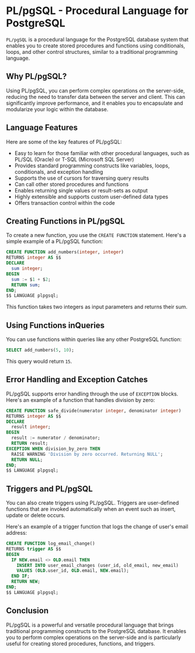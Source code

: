 # PL/pgSQL - Procedural Language for PostgreSQL

`PL/pgSQL` is a procedural language for the PostgreSQL database system that enables you to create stored procedures and functions using conditionals, loops, and other control structures, similar to a traditional programming language.

## Why PL/pgSQL?

Using PL/pgSQL, you can perform complex operations on the server-side, reducing the need to transfer data between the server and client. This can significantly improve performance, and it enables you to encapsulate and modularize your logic within the database.

## Language Features

Here are some of the key features of PL/pgSQL:

* Easy to learn for those familiar with other procedural languages, such as PL/SQL (Oracle) or T-SQL (Microsoft SQL Server)
* Provides standard programming constructs like variables, loops, conditionals, and exception handling
* Supports the use of cursors for traversing query results
* Can call other stored procedures and functions
* Enables returning single values or result-sets as output
* Highly extensible and supports custom user-defined data types
* Offers transaction control within the code

## Creating Functions in PL/pgSQL 

To create a new function, you use the `CREATE FUNCTION` statement. Here's a simple example of a PL/pgSQL function:

```sql
CREATE FUNCTION add_numbers(integer, integer)
RETURNS integer AS $$
DECLARE
  sum integer;
BEGIN
  sum := $1 + $2;
  RETURN sum;
END;
$$ LANGUAGE plpgsql;
```

This function takes two integers as input parameters and returns their sum.

## Using Functions inQueries

You can use functions within queries like any other PostgreSQL function:

```sql
SELECT add_numbers(5, 10);
```

This query would return `15`.

## Error Handling and Exception Catches

PL/pgSQL supports error handling through the use of `EXCEPTION` blocks. Here's an example of a function that handles division by zero:

```sql
CREATE FUNCTION safe_divide(numerator integer, denominator integer)
RETURNS integer AS $$
DECLARE
  result integer;
BEGIN
  result := numerator / denominator;
  RETURN result;
EXCEPTION WHEN division_by_zero THEN
  RAISE WARNING 'Division by zero occurred. Returning NULL';
  RETURN NULL;
END;
$$ LANGUAGE plpgsql;
```

## Triggers and PL/pgSQL

You can also create triggers using PL/pgSQL. Triggers are user-defined functions that are invoked automatically when an event such as insert, update or delete occurs.

Here's an example of a trigger function that logs the change of user's email address:

```sql
CREATE FUNCTION log_email_change()
RETURNS trigger AS $$
BEGIN
  IF NEW.email <> OLD.email THEN
    INSERT INTO user_email_changes (user_id, old_email, new_email)
    VALUES (OLD.user_id, OLD.email, NEW.email);
  END IF;
  RETURN NEW;
END;
$$ LANGUAGE plpgsql;
```

## Conclusion

PL/pgSQL is a powerful and versatile procedural language that brings traditional programming constructs to the PostgreSQL database. It enables you to perform complex operations on the server-side and is particularly useful for creating stored procedures, functions, and triggers.